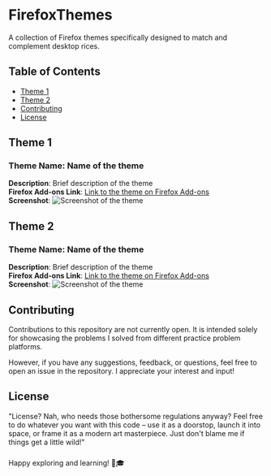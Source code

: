 # FirefoxThemes
A collection of Firefox themes specifically designed to match and complement desktop rices.

## Table of Contents

- [Theme 1](#theme-1)
- [Theme 2](#theme-2)
- [Contributing](#contributing)
- [License](#license)

## Theme 1

### Theme Name: Name of the theme  
**Description**: Brief description of the theme  
**Firefox Add-ons Link**: [Link to the theme on Firefox Add-ons](URL)  
**Screenshot**: ![Screenshot of the theme](screenshot.png)

## Theme 2

### Theme Name: Name of the theme  
**Description**: Brief description of the theme  
**Firefox Add-ons Link**: [Link to the theme on Firefox Add-ons](URL)  
**Screenshot**: ![Screenshot of the theme](screenshot.png)

###

## Contributing

Contributions to this repository are not currently open. It is intended solely for showcasing the problems I solved from different practice problem platforms.

However, if you have any suggestions, feedback, or questions, feel free to open an issue in the repository. I appreciate your interest and input!

## License

"License? Nah, who needs those bothersome regulations anyway? Feel free to do whatever you want with this code – use it as a doorstop, launch it into space, or frame it as a modern art masterpiece. Just don't blame me if things get a little wild!"

###

Happy exploring and learning! 🚀🎓

